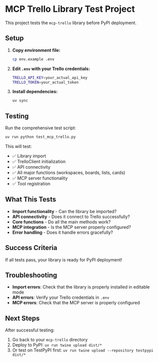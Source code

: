 # MCP Trello Library Test Project

This project tests the `mcp-trello` library before PyPI deployment.

## Setup

1. **Copy environment file:**
   ```bash
   cp env.example .env
   ```

2. **Edit `.env` with your Trello credentials:**
   ```bash
   TRELLO_API_KEY=your_actual_api_key
   TRELLO_TOKEN=your_actual_token
   ```

3. **Install dependencies:**
   ```bash
   uv sync
   ```

## Testing

Run the comprehensive test script:

```bash
uv run python test_mcp_trello.py
```

This will test:
- ✅ Library import
- ✅ TrelloClient initialization
- ✅ API connectivity
- ✅ All major functions (workspaces, boards, lists, cards)
- ✅ MCP server functionality
- ✅ Tool registration

## What This Tests

- **Import functionality** - Can the library be imported?
- **API connectivity** - Does it connect to Trello successfully?
- **Core functions** - Do all the main methods work?
- **MCP integration** - Is the MCP server properly configured?
- **Error handling** - Does it handle errors gracefully?

## Success Criteria

If all tests pass, your library is ready for PyPI deployment!

## Troubleshooting

- **Import errors**: Check that the library is properly installed in editable mode
- **API errors**: Verify your Trello credentials in `.env`
- **MCP errors**: Check that the MCP server is properly configured

## Next Steps

After successful testing:
1. Go back to your `mcp-trello` directory
2. Deploy to PyPI: `uv run twine upload dist/*`
3. Or test on TestPyPI first: `uv run twine upload --repository testpypi dist/*`
